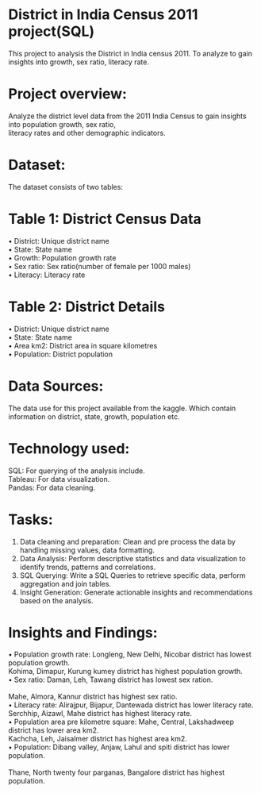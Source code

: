<h1>District in India Census 2011 project(SQL)</h1>

This project to analysis the District in India census 2011. To analyze to gain insights into growth, sex ratio, literacy rate. 

<h1>Project overview:</h1>

Analyze the district level data from the 2011 India Census to gain insights into population growth, sex ratio,<br> 
literacy rates and other demographic indicators.<br> 

<h1>Dataset:</h1>
The dataset consists of two tables:<br> 
<h1>Table 1: District Census Data</h1>
•	District: Unique district name<br> 
•	State: State name<br> 
•	Growth: Population growth rate<br> 
•	Sex ratio: Sex ratio(number of female per 1000 males)<br> 
•	Literacy: Literacy rate<br> 
<h1>Table 2: District Details</h1>
•	District: Unique district name<br> 
•	State: State name<br> 
•	Area km2: District area in square kilometres<br> 
•	Population: District population<br> 

<h1>Data Sources:</h1>

The data use for this project available from the kaggle. Which  contain information on district, state, growth, population etc.


<h1>Technology used:</h1>

SQL: For querying of the analysis include.<br> 
Tableau: For data visualization.<br> 
Pandas: For data cleaning.<br> 


<h1>Tasks:</h1>

1.	Data cleaning and preparation: Clean and pre process the data by handling missing values, data formatting.<br> 
2.	Data Analysis: Perform descriptive statistics and data visualization to identify trends, patterns and correlations.<br> 
3.	SQL Querying: Write a SQL Queries to retrieve specific data, perform aggregation and join tables.<br> 
4.	Insight Generation: Generate actionable insights and recommendations based on the analysis.<br> 



<h1>Insights and Findings:</h1>

•	Population growth rate: Longleng, New Delhi, Nicobar district  has lowest population growth.<br> 
 Kohima, Dimapur, Kurung kumey district  has highest population growth.<br> 
•	Sex ratio: Daman, Leh, Tawang district has lowest sex ration.<br>  
 Mahe, Almora, Kannur district  has highest sex ratio.<br> 
•	Literacy rate: Alirajpur, Bijapur, Dantewada district has lower literacy rate.  Serchhip, Aizawl, Mahe district has highest literacy rate.<br> 
•	Population area pre kilometre square: Mahe, Central, Lakshadweep district has lower area km2.<br> 
 Kachcha, Leh, Jaisalmer district has highest area km2.<br> 
•	Population: Dibang valley, Anjaw, Lahul and spiti district has lower population.<br>  
 Thane, North twenty four parganas, Bangalore district has highest population.<br> 
